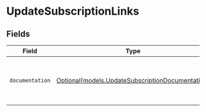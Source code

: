 # UpdateSubscriptionLinks


## Fields

| Field                                                                                            | Type                                                                                             | Required                                                                                         | Description                                                                                      |
| ------------------------------------------------------------------------------------------------ | ------------------------------------------------------------------------------------------------ | ------------------------------------------------------------------------------------------------ | ------------------------------------------------------------------------------------------------ |
| `documentation`                                                                                  | [Optional[models.UpdateSubscriptionDocumentation]](../models/updatesubscriptiondocumentation.md) | :heavy_minus_sign:                                                                               | The URL to the generic Mollie API error handling guide.                                          |